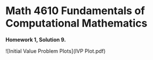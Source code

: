 # Math 4610 Fundamentals of Computational Mathematics
**Homework 1, Solution 9.**
  
![Initial Value Problem Plots](IVP Plot.pdf)
